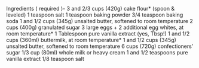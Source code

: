 Ingredients ( required )-
3 and 2/3 cups (420g) cake flour* (spoon & leveled)
1 teaspoon salt
1 teaspoon baking powder
3/4 teaspoon baking soda
1 and 1/2 cups (345g) unsalted butter, softened to room temperature
2 cups (400g) granulated sugar
3 large eggs + 2 additional egg whites, at room temperature*
1 Tablespoon pure vanilla extract (yes, Tbsp!)
1 and 1/2 cups (360ml) buttermilk, at room temperature*
1 and 1/2 cups (345g) unsalted butter, softened to room temperature
6 cups (720g) confectioners’ sugar
1/3 cup (80ml) whole milk or heavy cream
1 and 1/2 teaspoons pure vanilla extract
1/8 teaspoon salt